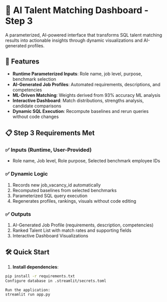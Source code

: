 # 🎯 AI Talent Matching Dashboard - Step 3

A parameterized, AI-powered interface that transforms SQL talent matching results into actionable insights through dynamic visualizations and AI-generated profiles.

## 🚀 Features

- **Runtime Parameterized Inputs**: Role name, job level, purpose, benchmark selection
- **AI-Generated Job Profiles**: Automated requirements, descriptions, and competencies
- **ML-Driven Matching**: Weights derived from 93% accuracy ML analysis
- **Interactive Dashboard**: Match distributions, strengths analysis, candidate comparisons
- **Dynamic SQL Execution**: Recompute baselines and rerun queries without code changes

## 📋 Step 3 Requirements Met

### ✅ Inputs (Runtime, User-Provided)
- Role name, Job level, Role purpose, Selected benchmark employee IDs

### ✅ Dynamic Logic
1. Records new job_vacancy_id automatically
2. Recomputed baselines from selected benchmarks
3. Parameterized SQL query execution
4. Regenerates profiles, rankings, visuals without code editing

### ✅ Outputs
1. AI-Generated Job Profile (requirements, description, competencies)
2. Ranked Talent List with match rates and supporting fields
3. Interactive Dashboard Visualizations

## 🛠 Quick Start

1. **Install dependencies**:
```bash
pip install -r requirements.txt
Configure database in .streamlit/secrets.toml

Run the application:
streamlit run app.py
```
